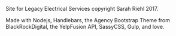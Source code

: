 Site for Legacy Electrical Services copyright Sarah Riehl 2017.

Made with Nodejs, Handlebars, the Agency Bootstrap Theme from BlackRockDigital, the YelpFusion API, SassyCSS, Gulp, and love.
